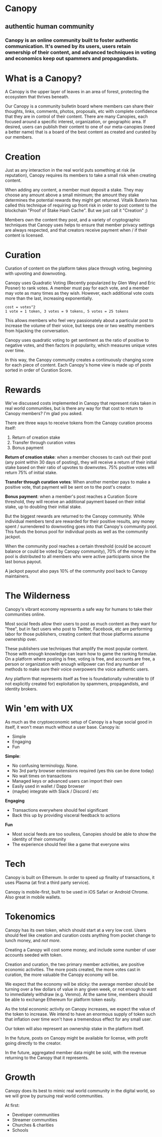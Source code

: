 # Canopy
## authentic human community

### Canopy is an online community built to foster authentic communication. It's owned by its users, users retain ownership of their content, and advanced techniques in voting and economics keep out spammers and propagandists. 

# What is a Canopy?
A Canopy is the upper layer of leaves in an area of forest, protecting the ecosystem that thrives beneath.

Our Canopy is a community bulletin board where members can share their thoughts, links, comments, photos, proposals, etc with complete confidence that they are in control of their content. There are many Canopies, each focused around a specific interest, organization, or geographic area. If desired, users can publish their content to one of our meta-canopies (need a better name) that is a board of the best content as created and curated by our members.

# Creation
Just as any interaction in the real world puts something at risk (ie reputation), Canopy requires its members to take a small risk when creating content.

When adding any content, a member must deposit a stake. They may choose any amount above a small minimum; the amount they stake determines the potential rewards they might get returned. Vitalik Buterin has called this technique of requiring up front risk in order to post content to the blockchain "Proof of Stake Hash Cache". But we just call it "Creation" ;)

Members own the content they post, and a variety of cryptographic techniques that Canopy uses helps to ensure that member privacy settings are always respected, and that creators receive payment when / if their content is licensed.

# Curation
Curation of content on the platform takes place through voting, beginning with upvoting and downvoting.

Canopy uses Quadratic Voting (Recently popularized by Glen Weyl and Eric Posner) to rank votes. A member must pay for each vote, and a member may vote as many times as they wish. However, each additional vote costs more than the last, increasing exponentially.

```
cost = votes^2
1 vote = 1 token, 3 votes = 9 tokens, 5 votes = 25 tokens
```

This allows members who feel very passionately about a particular post to increase the volume of their voice, but keeps one or two wealthy members from hijacking the conversation.

Canopy uses quadratic voting to get sentiment as the ratio of positive to negative votes, and then factors in popularity, which measures unique votes over time.

In this way, the Canopy community creates a continuously changing score for each piece of content. Each Canopy's home view is made up of posts sorted in order of Curation Score.

# Rewards
We've discussed costs implemented in Canopy that represent risks taken in real world communities, but is there any way for that cost to return to Canopy members? I'm glad you asked.

There are three ways to receive tokens from the Canopy curation process itself:

1. Return of creation stake
2. Transfer through curation votes
3. Bonus payment 

**Return of creation stake**: when a member chooses to cash out their post (any point within 30 days of posting), they will receive a return of their initial stake based on their ratio of upvotes to downvotes. 75% positive votes will return 75% of initial stake.

**Transfer through curation votes**: When another member pays to make a positive vote, that payment will be sent on to the post's creator.

**Bonus payment**: when a member's post reaches a Curation Score threshold, they will receive an additional payment based on their initial stake, up to doubling their initial stake.

But the biggest rewards are returned to the Canopy community. While individual members tend are rewarded for their positive results, any money spent / surrendered to downvoting goes into that Canopy's community pool. This funds the bonus pool for individual posts as well as the community jackpot.

When the community pool reaches a certain threshold (could be account balance or could be voted by Canopy community), 70% of the money in the pool is distributed to all members who were active participants since the last bonus payout. 

A jackpot payout also pays 10% of the community pool back to Canopy maintainers.

# The Wilderness 
Canopy's vibrant economy represents a safe way for humans to take their communities online. 

Most social feeds allow their users to post as much content as they want for "free", but in fact users who post to Twitter, Facebook, etc are performing labor for those publishers, creating content that those platforms assume ownership over.

These publishers use techniques that amplify the most popular content. Those with enough knowledge can learn how to game the ranking formulae. On a platform where posting is free, voting is free, and accounts are free, a person or organization with enough willpower can find any number of methods to make sure their voice overpowers the voice authentic users.

Any platform that represents itself as free is foundationally vulnerable to (if not explicitly created for) exploitation by spammers, propagandists, and identity brokers.

# Win 'em with UX
As much as the cryptoeconomic setup of Canopy is a huge social good in itself, it won't mean much without a user base. Canopy is:

* Simple
* Engaging
* Fun

**Simple**: 
* No confusing terminology. None.
* No 3rd party browser extensions required (yes this can be done today)
* No wait times on transactions
* Managed keys or advanced users can import their own
* Easily used in wallet / Dapp browser
* (maybe) integrate with Slack / Discord / etc

**Engaging**
* Transactions everywhere should feel significant
* Back this up by providing visceral feedback to actions

**Fun**
* Most social feeds are too soulless, Canopies should be able to show the identity of their community
* The experience should feel like a game that everyone wins

# Tech
Canopy is built on Ethereum. In order to speed up finality of transactions, it uses Plasma (at first a third party service).

Canopy is mobile-first, built to be used in iOS Safari or Android Chrome. Also great in mobile wallets.

# Tokenomics
Canopy has its own token, which should start at a very low cost. Users should feel like creation and curation costs anything from pocket change to lunch money, and _not more_.

Creating a Canopy will cost some money, and include some number of user accounts seeded with token. 

Creation and curation, the two primary member activities, are positive economic activities. The more posts created, the more votes cast in curation, the more valuable the Canopy economy will be.

We expect that the economy will be sticky: the average member should be turning over a few dollars of value in any given week, or not enough to want to immediately withdraw (e.g. Venmo). At the same time, members should be able to exchange Ethereum for platform token easily. 

As the total economic activity on Canopy increases, we expect the value of the token to increase. We intend to have an enormous supply of token such that inflation over time won't have a tremendous effect for any small user.

Our token will also represent an ownership stake in the platform itself.

In the future, posts on Canopy might be available for license, with profit going directly to the creator.

In the future, aggregated member data might be sold, with the revenue returning to the Canopy that it represents.

# Growth
Canopy does its best to mimic real world community in the digital world, so we will grow by pursuing real world communities.

At first:
* Developer communities
* Streamer communities
* Churches & charities
* Schools
